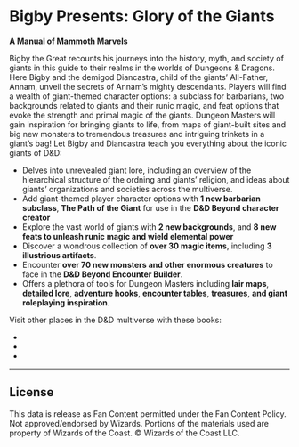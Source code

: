 # Bigby Presents: Glory of the Giants

**A Manual of Mammoth Marvels**

Bigby the Great recounts his journeys into the history, myth, and society of giants in this guide to their realms in the worlds of Dungeons & Dragons. Here Bigby and the demigod Diancastra, child of the giants’ All-Father, Annam, unveil the secrets of Annam’s mighty descendants. Players will find a wealth of giant-themed character options: a subclass for barbarians, two backgrounds related to giants and their runic magic, and feat options that evoke the strength and primal magic of the giants. Dungeon Masters will gain inspiration for bringing giants to life, from maps of giant-built sites and big new monsters to tremendous treasures and intriguing trinkets in a giant’s bag! Let Bigby and Diancastra teach you everything about the iconic giants of D&D:

- Delves into unrevealed giant lore, including an overview of the hierarchical structure of the ordning and giants’ religion, and ideas about giants’ organizations and societies across the multiverse.
- Add giant-themed player character options with **1 new barbarian subclass**, **The Path of the Giant** for use in the **D&D Beyond character creator**
- Explore the vast world of giants with **2 new backgrounds**, and **8 new feats to unleash runic magic and wield elemental power**
- Discover a wondrous collection of **over 30 magic items**, including **3 illustrious artifacts**.
- Encounter **over 70 new monsters and other enormous creatures** to face in the **D&D Beyond Encounter Builder**.
- Offers a plethora of tools for Dungeon Masters including **lair maps**, **detailed lore**, **adventure hooks**, **encounter tables**, **treasures**, **and giant roleplaying inspiration**.

Visit other places in the D&D multiverse with these books:

- 
- 
- 

---

## License

This data is release as Fan Content permitted under the Fan Content Policy. Not approved/endorsed by Wizards. Portions of the materials used are property of Wizards of the Coast. © Wizards of the Coast LLC.
